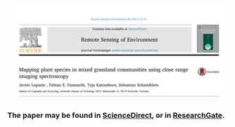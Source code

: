 ![alt text](https://github.com/JavierLopatin/Grassland-Species-Classification/blob/master/paper.PNG)

### The paper may be found in [ScienceDirect](), or in [ResearchGate](https://www.researchgate.net/publication/319501338_Mapping_plant_species_in_mixed_grassland_communities_using_close_range_imaging_spectroscopy).
